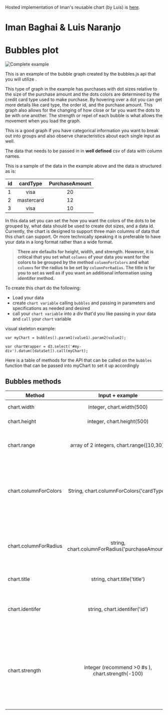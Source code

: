 Hosted implementation of Iman's reusable chart (by Luis) is [here](http://students.washington.edu/jnaranj0/info474//iman/info474_A3_turnIn/http://students.washington.edu/jnaranj0/info474//iman/info474_A3_turnIn/).

# Iman Baghai & Luis Naranjo

# Bubbles plot

![Complete example](./imgs/example5.gif)

This is an example of the bubble graph created by the bubbles.js api that you will utilize .

This type of graph in the example has purchases with dot sizes relative to the size of the purchase amount and the dots colors are determined by the credit card type used to make purchase. By hovering over a dot you can get more details like card type, the order id, and the purchase amount. This graph also allows for the changing of how close or far you want the dots to be with one another. The strength or repel of each bubble is what allows the movement when you load the graph.

This is a good graph if you have categorical information you want to break out into groups and also observe characteristics about each single input as well.

The data that needs to be passed in in **well defined** csv of data with column names.

This is a sample of the data in the example above and the data is structured as is:


| id        | cardType           | PurchaseAmount  |
| ------------- |:-------------:| :-----:|
| 1   | visa | 20 |
| 2    | mastercard  | 12 |
| 3 | visa      |    10 |

In this data set you can set the how you want the colors of the dots to be grouped by, what data should be used to create dot sizes, and a data id. Currently, the chart is designed to support three main columns of data that this chart can support. Or more technically speaking it is preferable to have your data in a long format rather than a wide format.

>**There are defaults for height, width, and strength. However, it is critical that you set what ```columns``` of your data you want for the colors to be grouped by the method ```columnForColors``` and what ```columns``` for the radius to be set by ```columnForRadius```. The title is for you to set as well as if you want an additional information using identifer method.**

To create this chart do the following:

- Load your data
- create  ```chart variable``` calling ```bubbles``` and passing in parameters and specifications as needed and desired
- call your ```chart variable``` into a div that'd you like passing in your data and ```call``` your ```chart``` variable

visual skeleton example:

```var myChart = bubbles().param1(value1).param2(value2);```

```var chartWrapper = d3.select('#my-div').datum([dataSet]).call(myChart);```


Here is a table of methods for the API that can be called on the ```bubbles``` function that can be passed into myChart to set it up accordingly

## Bubbles methods


| Method        | Input + example        | Output  
| ------------- |:-------------:| :-----:|
| chart.width   | integer, chart.width(500) | set width of chart |
| chart.height  | integer, chart.height(500)  | set height of chart|
| chart.range | array of 2 integers, chart.range([10,30])      |    set range of min and max size of bubbles|
| chart.columnForColors| String, chart.columnForColors('cardType') | Sets column of data for grouping of bubble colors and hover on features |
| chart.columnForRadius | string,  chart.columnForRadius('purchaseAmount')| sets column for setting bubble size and features for hover on display  |
|chart.title | string, chart.title('title') | Sets title for graph |
|chart.identifer| string, chart.identifer('id') | sets up another descriptor for hover over from column of data |
|chart.strength | integer (recommend >0 #s ), chart.strength(-100) | sets the power in which the bubbles repel off on another to add more or less spacing between them |

